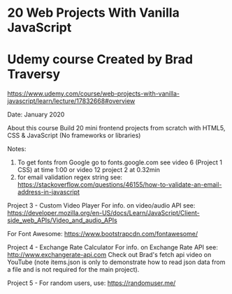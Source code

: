 # 20 Web Projects With Vanilla JavaScript
# Udemy course Created by Brad Traversy

https://www.udemy.com/course/web-projects-with-vanilla-javascript/learn/lecture/17832668#overview

Date: January 2020

About this course
Build 20 mini frontend projects from scratch with HTML5, CSS & JavaScript (No frameworks or libraries)

Notes:
1. To get fonts from Google go to fonts.google.com see video 6 (Project 1 CSS) at time 1:00 or video 12
project 2 at 0.32min
2. for email validation regex string see: https://stackoverflow.com/questions/46155/how-to-validate-an-email-address-in-javascript

Project 3 - Custom Video Player
For info. on video/audio API see: https://developer.mozilla.org/en-US/docs/Learn/JavaScript/Client-side_web_APIs/Video_and_audio_APIs

For Font Awesome: https://www.bootstrapcdn.com/fontawesome/

Project 4 - Exchange Rate Calculator
For info. on Exchange Rate API see: http://www.exchangerate-api.com
Check out Brad's fetch api video on YouTube (note items.json is only to demonstrate how to read json data from a file and is not required for the main project).

Project 5 - 
For random users, use: https://randomuser.me/